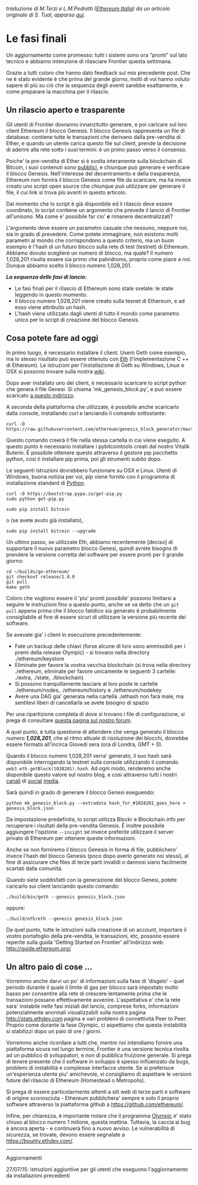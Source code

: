 _traduzione di M.Terzi e L.M.Pedretti ([Ethereum Italia](www.ethereum-italia.it)) da un articolo originale di S. Tual, apparso [qui](https://blog.ethereum.org/2015/07/27/final-steps/)._

# Le fasi finali

Un aggiornamento come promesso: tutti i sistemi sono ora “pronti” sul lato tecnico e abbiamo intenzione di rilasciare Frontier questa settimana.

Grazie a tutti coloro che hanno dato feedback sul mio precedente post. Che ne è stato evidente è che prima del grande giorno, molti di voi hanno voluto sapere di più su ciò che la sequenza degli eventi sarebbe esattamente, e come preparare la macchina per il rilascio.

## Un rilascio aperto e trasparente 

Gli utenti di Frontier dovranno innanzitutto generare, e poi caricare sul loro client Ethereum il blocco Genesis. Il blocco Genesis rappresenta un file di database: contiene tutte le transazioni che derivano dalla pre-vendita di Ether, e quando un utente carica questo file sul client, prende la decisione di aderire alla rete sotto i suoi termini: è un primo passo verso il consenso.

Poiche’ la pre-vendita di Ether si è svolta interamente sulla blockchain di Bitcoin, i suoi contenuti sono [pubblici](https://blog.ethereum.org/2014/08/08/ether-sale-a-statistical-overview/), e chiunque può generare e verificare il blocco Genesis. Nell'interesse del decentramento e della trasparenza, Ethereum non fornirà il blocco Genesis come file da scaricare, ma ha invece creato uno script open source che chiunque può utilizzare per generare il file, il cui link si trova più avanti in questo articolo.

Dal momento che lo script è già disponibile ed il rilascio deve essere coordinato, lo script contiene un argomento che prevede il lancio di Frontier _all'unisono_. Ma come e' possibile far cio' ***_e_*** rimanere decentralizzati?

L'argomento deve essere un parametro casuale che nessuno, neppure noi, sia in grado di prevedere. Come potete immaginare, non esistono molti parametri al mondo che corrispondono a questo criterio, ma un buon esempio è l'hash di un futuro blocco sulla rete di test (testnet) di Ethereum. Abbiamo dovuto scegliere un numero di blocco, ma quale? Il numero 1,028,201 risulta essere sia primo che palindromo, proprio come piace a noi. Dunque abbiamo scelto il blocco numero 1,028,201.

***_La sequenza delle fasi di lancio:_***

- Le fasi finali per il rilascio di Ethereum sono state svelate: le state leggendo in questo momento.
- Il blocco numero 1,028,201 viene creato sulla tesnet di Ethereum, e ad esso viene attribuito un hash.
- L'hash viene utilizzato dagli utenti di tutto il mondo come parametro unico per lo script di creazione del blocco Genesis.

## Cosa potete fare ad oggi

In primo luogo, è necessario installare il client. Userò Geth come esempio, ma lo stesso risultato può essere ottenuto con [Eth](https://github.com/ethereum/cpp-ethereum/wiki) (l’implementazione C ++ di Ethereum). Le istruzioni per l'installazione di Geth su Windows, Linux e OSX si possono trovare sulla nostra [wiki](https://github.com/ethereum/go-ethereum/wiki/Building-Ethereum).

Dopo aver installato uno dei client, è necessario scaricare lo script python che genera il file Genesi. Si chiama 'mk_genesis_block.py', e può essere scaricato [a questo indirizzo](https://raw.githubusercontent.com/ethereum/genesis_block_generator/master/mk_genesis_block.py).

A seconda della piattaforma che utilizzate, è possibile anche scaricarlo dalla console, installando curl e lanciando il comando sottostante:

```
curl -O https://raw.githubusercontent.com/ethereum/genesis_block_generator/master/mk_genesis_block.py
```

Questo comando creerà il file nella stessa cartella in cui viene eseguito. A questo punto è necessario installare i pybitcointools creati dal nostro Vitalik Buterin. È possibile ottenere questo attraverso il gestore pip pacchetto python, così ti installare pip prima, poi gli strumenti subito dopo.

Le seguenti istruzioni dovrebbero funzionare su OSX e Linux. Utenti di Windows, buona notizia per voi, pip viene fornito con il programma di installazione standard di [Python](https://www.python.org/downloads/windows/).

```
curl -O https://bootstrap.pypa.io/get-pip.py
sudo python get-pip.py
```

```
sudo pip install bitcoin
```

o (se avete avuto già installato),

```
sudo pip install bitcoin --upgrade
```

Un ultimo passo, se utilizzate Eth, abbiamo recentemente [deciso] di supportare il nuovo parametro blocco Genesi, quindi avrete bisogno di prendere la versione corretta del software per essere pronti per il grande giorno:

```
cd ~/builds/go-ethereum/
git checkout release/1.0.0
git pull
make geth
```

Coloro che vogliono essere il 'piu' pronti possibile' possono limitarsi a seguire le instruzioni fino a questo punto, anche se va detto che un ```git pull``` appena prima che il blocco fatidico sia generato è probabilmente consigliabile al fine di essere sicuri di utilizzare la versione più recente dei software.

Se avevate gia' i client in esecuzione precedentemente:

- Fate un backup delle chiavi (forse alcune di loro sono ammissibili per i premi della release Olympic) - si trovano nella directory ./ethereum/keystore
- Eliminate per favore la vostra vecchia blockchain (si trova nella directory ./ethereum, eliminate per favore unicamente le seguenti 3 cartelle: ./extra, ./state, ./blockchain)
- Si possono tranquillamente lasciare al loro poste le cartelle ./ethereum/nodes, ./ethereum/history e ./ethereum/nodekey
- Avere una DAG gia' generata nella cartella ./ethash non farà male, ma sentitevi liberi di cancellarla se avete bisogno di spazio

Per una ripartizione completa di dove si trovano i file di configurazione, si prega di consultare [questa pagina sul nostro forum](https://forum.ethereum.org/discussion/2114/where-are-my-config-files-go-and-cpp).

A quel punto, è tutta questione di attendere che venga generato il blocco numero ***1,028,201***, che al ritmo attuale di risoluzione dei blocchi, dovrebbe essere formato all'incirca Giovedi sera (ora di Londra, GMT + 0).

Quando il blocco numero 1,028,201 verra' generato, il suo hash sarà disponibile interrogando la testnet sulla console utilizzando il comando ```web3.eth.getBlock(1028201).hash```. Ad ogni modo, renderemo anche disponibile questo valore sul nostro blog, e così attraverso tutti i nostri [canali](https://www.facebook.com/ethereumproject) di [social](http://forum.ethereum.org/) [media](https://twitter.com/ethereumproject).

Sarà quindi in grado di generare il blocco Genesi eseguendo:

```
python mk_genesis_block.py --extradata hash_for_#1028201_goes_here > genesis_block.json
```

Da impostazione predefinita, lo script utilizza Blockr e Blockchain.info per recuperare i risultati della pre-vendita Genesis. È inoltre possibile aggiungere l'opzione ```--insight``` se invece preferite utilizzare il server privato di Ethereum per ottenere queste informazioni.

Anche se non forniremo il blocco Genesis in forma di file, pubblichero' invece l'hash del blocco Genesis (poco dopo averlo generato noi stessi), al fine di assicurare che files di terze parti invalidi o dannosi siano facilmente scartati dalla comunità.

Quando siete soddisfatti con la generazione del blocco Genesi, potete caricarlo sui client lanciando questo comando:

```
./build/bin/geth --genesis genesis_block.json
```

oppure:

```
./build/eth/eth --genesis genesis_block.json
```

Da quel punto, tutte le istruzioni sulla creazione di un account, importare il vostro portafoglio della pre-vendita, le transazioni, etc, possono essere reperite sulla guida 'Getting Started on Frontier' all'indirizzo web: http://guide.ethereum.org/

## Un altro paio di cose ...

Vorremmo anche darvi un po' di informazioni sulla fase di 'disgelo' - quel periodo durante il quale il limite di gas per blocco sarà impostato molto basso per consentire alla rete di crescere lentamente prima che le transazioni possano effettivamente avvenire. L'aspettativa e' che la rete sara' instabile nelle fasi iniziali del lancio, comprese forks, informazioni potenzialmente anormali visualizzabili sulla nostra pagina http://stats.ethdev.com pagina e vari problemi di connettività Peer to Peer. Proprio come durante la fase Olympic, ci aspettiamo che questa instabilità si stabilizzi dopo un paio di ore / giorni.

Vorremmo anche ricordare a tutti che, mentre noi intendiamo fornire una piattaforma sicura nel lungo termine, Frontier è una versione tecnica rivolta ad un pubblico di sviluppatori, e non di pubblica fruizione generale. Si prega di tenere presente che il software in sviluppo è spesso influenzato da bugs, problemi di instabilità e complesse interfacce utente. Se si preferisce un'esperienza utente piu' amichevole, vi consigliamo di aspettare le versioni future del rilascio di Ethereum (Homestead o Metropolis).

Si prega di essere particolarmente attenti a siti web di terze parti e software di origine sconosciuta - Ethereum pubblichera' sempre e solo il proprio software attraverso la piattaforma github a https://github.com/ethereum/.

Infine, per chiarezza, è importante notare che il programma [Olympic](https://blog.ethereum.org/2015/05/09/olympic-frontier-pre-release/) e' stato chiuso al blocco numero 1 milione, questa mattina. Tuttavia, la caccia ai bug è ancora aperta - e continuerà fino a nuovo avviso. Le vulnerabilità di sicurezza, se trovate, devono essere segnalate a https://bounty.ethdev.com/.

---
Aggiornamenti

27/07/15: istruzioni aggiuntive per gli utenti che eseguono l'aggiornamento da installazioni precedenti
